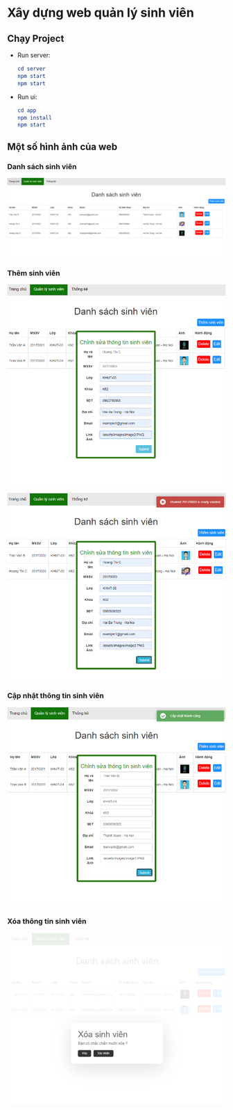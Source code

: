 # Xây dựng web quản lý sinh viên

## Chạy Project

- Run server:
  
  ```cmake
  cd server
  npm start
  npm start
  ```

- Run ui:
  
  ```cmake
  cd app
  npm install
  npm start
  ```

## Một số hình ảnh của web

### Danh sách sinh viên

![image](demo_image/student_view.PNG)

### Thêm sinh viên

![image](demo_image/add_student.PNG)

![image](demo_image/add_student_error.PNG)

### Cập nhật thông tin sinh viên

![image](demo_image/update_student.PNG)

### Xóa thông tin sinh viên

![image](demo_image/delete_student.PNG)

